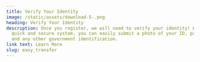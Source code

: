 ```yaml
---
title: Verify Your Identity
image: /static/assets/download-5-.png
heading: Verify Your Identity
description: Once you register, we will need to verify your identity! With our
  quick and secure system, you can easily submit a photo of your ID, passport,
  and any other government identification.
link text: Learn More
slug: easy_transfer
---
```

